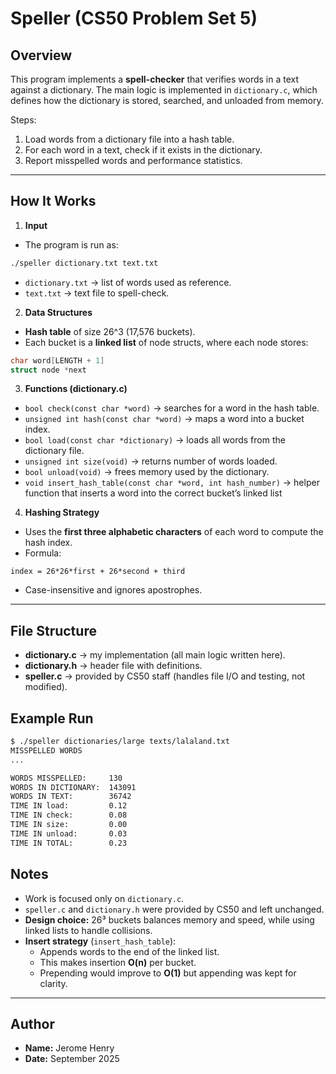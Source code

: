 # Speller (CS50 Problem Set 5)

## Overview

This program implements a **spell-checker** that verifies words in a text against a dictionary.
The main logic is implemented in `dictionary.c`, which defines how the dictionary is stored, searched, and unloaded from memory.

Steps:
1. Load words from a dictionary file into a hash table.
2. For each word in a text, check if it exists in the dictionary.
3. Report misspelled words and performance statistics.

---

## How It Works

1. **Input**
- The program is run as: 
```bash
./speller dictionary.txt text.txt
```
- `dictionary.txt` → list of words used as reference.
- `text.txt` → text file to spell-check.

2. **Data Structures**
- **Hash table** of size 26^3 (17,576 buckets).
- Each bucket is a **linked list** of node structs, where each node stores:
```c
char word[LENGTH + 1]
struct node *next
```

3. **Functions (dictionary.c)**
- `bool check(const char *word)` → searches for a word in the hash table.
- `unsigned int hash(const char *word)` → maps a word into a bucket index.
- `bool load(const char *dictionary)` → loads all words from the dictionary file.
- `unsigned int size(void)` → returns number of words loaded.
- `bool unload(void)` → frees memory used by the dictionary.
- `void insert_hash_table(const char *word, int hash_number)` → helper function that inserts a word into the correct bucket’s linked list

4. **Hashing Strategy**
- Uses the **first three alphabetic characters** of each word to compute the hash index.
- Formula: 
```
index = 26*26*first + 26*second + third
```
- Case-insensitive and ignores apostrophes.

---

## File Structure
- **dictionary.c** → my implementation (all main logic written here).
- **dictionary.h** → header file with definitions.
- **speller.c** → provided by CS50 staff (handles file I/O and testing, not modified).

## Example Run
```bash
$ ./speller dictionaries/large texts/lalaland.txt
MISSPELLED WORDS
...

WORDS MISSPELLED:     130
WORDS IN DICTIONARY:  143091
WORDS IN TEXT:        36742
TIME IN load:         0.12
TIME IN check:        0.08
TIME IN size:         0.00
TIME IN unload:       0.03
TIME IN TOTAL:        0.23
```
## Notes
- Work is focused only on `dictionary.c`.
- `speller.c` and `dictionary.h` were provided by CS50 and left unchanged.
- **Design choice:** 26³ buckets balances memory and speed, while using linked lists to handle collisions.
- **Insert strategy** (`insert_hash_table`):
    - Appends words to the end of the linked list.
    - This makes insertion **O(n)** per bucket.
    - Prepending would improve to **O(1)** but appending was kept for clarity.

---

## Author
- **Name:** Jerome Henry
- **Date:** September 2025